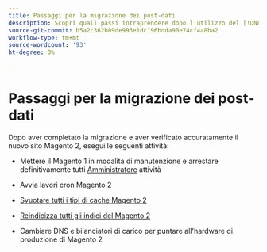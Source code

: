 ```yaml
---
title: Passaggi per la migrazione dei post-dati
description: Scopri quali passi intraprendere dopo l’utilizzo del [!DNL Data Migration Tool] migrare i dati dal Magento 1 al Magento 2.
source-git-commit: b5a2c362b09de993e1dc196bdda90e74cf4a8ba2
workflow-type: tm+mt
source-wordcount: '93'
ht-degree: 0%

---
```



# Passaggi per la migrazione dei post-dati

Dopo aver completato la migrazione e aver verificato accuratamente il nuovo sito Magento 2, esegui le seguenti attività:

* Mettere il Magento 1 in modalità di manutenzione e arrestare definitivamente tutti [Amministratore](https://glossary.magento.com/admin) attività

* Avvia lavori cron Magento 2

* [Svuotare tutti i tipi di cache Magento 2](https://experienceleague.adobe.com/docs/commerce-operations/configuration-guide/cli/manage-cache.html#clean-and-flush-cache-types)

* [Reindicizza tutti gli indici del Magento 2](https://experienceleague.adobe.com/docs/commerce-operations/configuration-guide/cli/manage-indexers.html#reindex)

* Cambiare DNS e bilanciatori di carico per puntare all&#39;hardware di produzione di Magento 2
